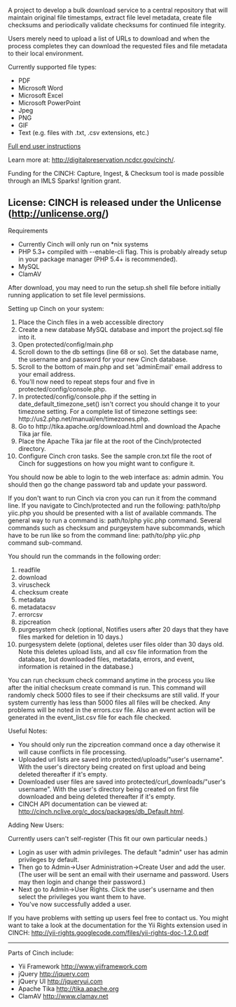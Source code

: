 A project to develop a bulk download service to a central repository 
that will maintain original file timestamps, extract file level metadata, 
create file checksums and periodically validate checksums for continued file integrity. 

Users merely need to upload a list of URLs to download and 
when the process completes they can download the requested files and file metadata 
to their local environment.

Currently supported file types:
 
 * PDF
 * Microsoft Word
 * Microsoft Excel
 * Microsoft PowerPoint
 * Jpeg
 * PNG
 * GIF
 * Text (e.g. files with .txt, .csv extensions, etc.)

<a href="http://cinch.nclive.org/Cinch/CINCHdocumentation.pdf">Full end user instructions</a>

Learn more at: http://digitalpreservation.ncdcr.gov/cinch/.

Funding for the CINCH: Capture, Ingest, & Checksum tool is made possible through 
an IMLS Sparks! Ignition grant.

License:  CINCH is released under the Unlicense (http://unlicense.org/)
-------------------------
Requirements

* Currently Cinch will only run on *nix systems
* PHP 5.3+ compiled with --enable-cli flag.  This is probably already setup in your package manager (PHP 5.4+ is recommended).
* MySQL
* ClamAV

After download, you may need to run the setup.sh shell file before initially running application to set file level permissions.

Setting up Cinch on your system:

<ol>
<li>Place the Cinch files in a web accessible directory</li>
<li>Create a new database MySQL database and import the project.sql file into it.</li>
<li>Open protected/config/main.php</li>
<li>Scroll down to the db settings (line 68 or so). Set the database name, the username and password for your new Cinch database.</li>
<li>Scroll to the bottom of main.php and set 'adminEmail' email address to your email address.
<li>You'll now need to repeat steps four and five in protected/config/console.php.</li>
<li>In protected/config/console.php if the setting in date_default_timezone_set() isn't correct you should change it to your timezone setting.  For a complete list of timezone settings see: http://us2.php.net/manual/en/timezones.php.</li>
<li>Go to http://tika.apache.org/download.html and download the Apache Tika jar file.</li>
<li>Place the Apache Tika jar file at the root of the Cinch/protected directory.</li>
<li>Configure Cinch cron tasks.  See the sample cron.txt file the root of Cinch for suggestions on how you might want to configure it.
</ol>
You should now be able to login to the web interface as: admin admin.
You should then go the change password tab and update your password.

If you don't want to run Cinch via cron you can run it from the command line.  If you navigate to Cinch/protected and run the following: path/to/php yiic.php you should be presented with a list of available commands.  The general way to run a command is: path/to/php yiic.php command.
Several commands such as checksum and purgeystem have subcommands, which have to be run like so from the command line: path/to/php yiic.php command sub-command.

You should run the commands in the following order:
<ol>
<li>readfile</li>
<li>download</li>
<li>viruscheck</li>
<li>checksum create</li>
<li>metadata</li>
<li>metadatacsv</li>
<li>errorcsv</li>
<li>zipcreation</li>
<li>purgesystem check (optional, Notifies users after 20 days that they have files marked for deletion in 10 days.)</li>
<li>purgesystem delete (optional, deletes user files older than 30 days old.  Note this deletes upload lists, and all csv file information from the database, but downloaded files, metadata, errors, and event, information is retained in the database.)</li>
</ol>

You can run checksum check command anytime in the process you like after the initial checksum create command is run.  This command will randomly check 5000 files to see if their checksums are still valid.  If your system currently has less than 5000 files all files will be checked.  Any problems will be noted in the errors.csv file.  Also an event action will be generated in the event_list.csv file for each file checked.

Useful Notes:  

* You should only run the zipcreation command once a day otherwise it will cause conflicts in file processing.
* Uploaded url lists are saved into protected/uploads/"user's username". With the user's directory being created on first upload and being deleted thereafter if it's empty.
* Downloaded user files are saved  into protected/curl_downloads/"user's username". With the user's directory being created on first file downloaded and being deleted thereafter if it's empty.
* CINCH API documentation can be viewed at: http://cinch.nclive.org/c_docs/packages/db_Default.html.

Adding New Users:

Currently users can't self-register (This fit our own particular needs.)

* Login as user with admin privileges.  The default "admin" user has admin privileges by default.
* Then go to Admin->User Administration->Create User and add the user. (The user will be sent an email with their username and password.  Users may then login and change their password.)
* Next go to Admin->User Rights.  Click the user's username and then select the privileges you want them to have.
* You've now successfully added a user.

If you have problems with setting up users feel free to contact us.  You might want to take a look at the documentation for the Yii Rights extension used in CINCH: http://yii-rights.googlecode.com/files/yii-rights-doc-1.2.0.pdf

-------------------------

Parts of Cinch include:

- Yii Framework <http://www.yiiframework.com>
- jQuery <http://jquery.com>
- jQuery UI <http://jqueryui.com>
- Apache Tika <http://tika.apache.org>
- ClamAV <http://www.clamav.net>